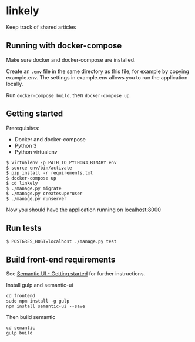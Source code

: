 # linkely
Keep track of shared articles

## Running with docker-compose

Make sure docker and docker-compose are installed.

Create an `.env` file in the same directory as this file, for example
by copying example.env. The settings in example.env allows you to run
the application locally.

Run `docker-compose build`, then `docker-compose up`.

## Getting started

Prerequisites:

* Docker and docker-compose
* Python 3
* Python virtualenv

```
$ virtualenv -p PATH_TO_PYTHON3_BINARY env
$ source env/bin/activate
$ pip install -r requirements.txt
$ docker-compose up
$ cd linkely
$ ./manage.py migrate
$ ./manage.py createsuperuser
$ ./manage.py runserver
```

Now you should have the application running on [localhost:8000](http://localhost:8000)

## Run tests

```
$ POSTGRES_HOST=localhost ./manage.py test
```

## Build front-end requirements

See [Semantic UI - Getting started](https://semantic-ui.com/introduction/getting-started.html) for further instructions.

Install gulp and semantic-ui

```
cd frontend
sudo npm install -g gulp
npm install semantic-ui --save
```

Then build semantic

```
cd semantic
gulp build
```
